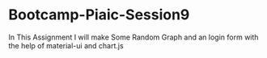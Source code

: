 # Bootcamp-Piaic-Session9
 
In This Assignment I will make Some Random Graph and an login form with the help of material-ui and chart.js


